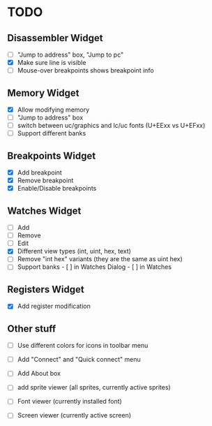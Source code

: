 # TODO

## Disassembler Widget
- [ ] "Jump to address" box, "Jump to pc"
- [X] Make sure line is visible
- [ ] Mouse-over breakpoints shows breakpoint info

## Memory Widget
- [X] Allow modifying memory
- [ ] "Jump to address" box
- [ ] switch between uc/graphics and lc/uc fonts (U+EExx vs U+EFxx)
- [ ] Support different banks

## Breakpoints Widget
- [X] Add breakpoint
- [X] Remove breakpoint
- [X] Enable/Disable breakpoints

## Watches Widget
- [ ] Add
- [ ] Remove
- [ ] Edit
- [X] Different view types (int, uint, hex, text)
- [ ] Remove "int hex" variants (they are the same as uint hex)
- [ ] Support banks
      - [ ] in Watches Dialog
      - [ ] in Watches

## Registers Widget
- [X] Add register modification

## Other stuff
- [ ] Use different colors for icons in toolbar menu
- [ ] Add "Connect" and "Quick connect" menu
- [ ] Add About box
- [ ] add sprite viewer (all sprites, currently active sprites)
- [ ] Font viewer (currently installed font)
- [ ] Screen viewer (currently active screen)
  
